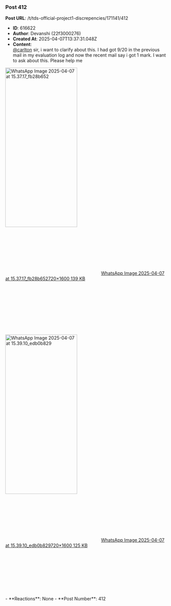 ### Post 412
**Post URL**: /t/tds-official-project1-discrepencies/171141/412
- **ID**: 616622
- **Author**: Devanshi  (22f3000276)
- **Created At**: 2025-04-07T13:37:31.048Z
- **Content**:  
  <a class="mention" href="/u/carlton">@carlton</a> sir, i want to clarify about this. I had got 9/20 in the previous mail in my evaluation log and now the recent mail say i got 1 mark. I want to ask about this. Please help me<br>
<div class="lightbox-wrapper"><a class="lightbox" href="https://europe1.discourse-cdn.com/flex013/uploads/iitm/original/3X/4/b/4bbeee344dad6a24766c6978889ccd69086dcc6d.jpeg" data-download-href="/uploads/short-url/aO4Sn2HSjXQEfa4jq6zDAWdQbs9.jpeg?dl=1" title="WhatsApp Image 2025-04-07 at 15.37.17_fb28b652" rel="noopener nofollow ugc"><img src="https://europe1.discourse-cdn.com/flex013/uploads/iitm/optimized/3X/4/b/4bbeee344dad6a24766c6978889ccd69086dcc6d_2_225x500.jpeg" alt="WhatsApp Image 2025-04-07 at 15.37.17_fb28b652" data-base62-sha1="aO4Sn2HSjXQEfa4jq6zDAWdQbs9" width="225" height="500" srcset="https://europe1.discourse-cdn.com/flex013/uploads/iitm/optimized/3X/4/b/4bbeee344dad6a24766c6978889ccd69086dcc6d_2_225x500.jpeg, https://europe1.discourse-cdn.com/flex013/uploads/iitm/optimized/3X/4/b/4bbeee344dad6a24766c6978889ccd69086dcc6d_2_337x750.jpeg 1.5x, https://europe1.discourse-cdn.com/flex013/uploads/iitm/optimized/3X/4/b/4bbeee344dad6a24766c6978889ccd69086dcc6d_2_450x1000.jpeg 2x" data-dominant-color="181819"><div class="meta"><svg class="fa d-icon d-icon-far-image svg-icon" aria-hidden="true"><use href="#far-image"></use></svg><span class="filename">WhatsApp Image 2025-04-07 at 15.37.17_fb28b652</span><span class="informations">720×1600 139 KB</span><svg class="fa d-icon d-icon-discourse-expand svg-icon" aria-hidden="true"><use href="#discourse-expand"></use></svg></div></a></div><br>
<div class="lightbox-wrapper"><a class="lightbox" href="https://europe1.discourse-cdn.com/flex013/uploads/iitm/original/3X/c/3/c342418d20b935d414f96817c92300bcec289598.jpeg" data-download-href="/uploads/short-url/rRl3HrYSFSFmf26O3wu1Q3zbxBC.jpeg?dl=1" title="WhatsApp Image 2025-04-07 at 15.39.10_edb0b829" rel="noopener nofollow ugc"><img src="https://europe1.discourse-cdn.com/flex013/uploads/iitm/optimized/3X/c/3/c342418d20b935d414f96817c92300bcec289598_2_225x500.jpeg" alt="WhatsApp Image 2025-04-07 at 15.39.10_edb0b829" data-base62-sha1="rRl3HrYSFSFmf26O3wu1Q3zbxBC" width="225" height="500" srcset="https://europe1.discourse-cdn.com/flex013/uploads/iitm/optimized/3X/c/3/c342418d20b935d414f96817c92300bcec289598_2_225x500.jpeg, https://europe1.discourse-cdn.com/flex013/uploads/iitm/optimized/3X/c/3/c342418d20b935d414f96817c92300bcec289598_2_337x750.jpeg 1.5x, https://europe1.discourse-cdn.com/flex013/uploads/iitm/optimized/3X/c/3/c342418d20b935d414f96817c92300bcec289598_2_450x1000.jpeg 2x" data-dominant-color="29282F"><div class="meta"><svg class="fa d-icon d-icon-far-image svg-icon" aria-hidden="true"><use href="#far-image"></use></svg><span class="filename">WhatsApp Image 2025-04-07 at 15.39.10_edb0b829</span><span class="informations">720×1600 125 KB</span><svg class="fa d-icon d-icon-discourse-expand svg-icon" aria-hidden="true"><use href="#discourse-expand"></use></svg></div></a></div>
- **Reactions**: None
- **Post Number**: 412

